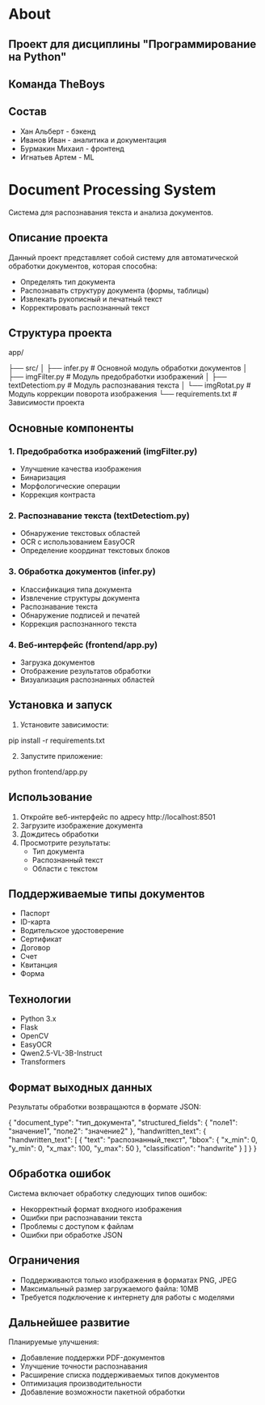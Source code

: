 # About
## Проект для дисциплины "Программирование на Python"
## Команда TheBoys
## Состав
- Хан Альберт - бэкенд
- Иванов Иван - аналитика и документация
- Бурмакин Михаил - фронтенд
- Игнатьев Артем - ML

# Document Processing System

Система для распознавания текста и анализа документов.

## Описание проекта

Данный проект представляет собой систему для автоматической обработки документов, которая способна:
- Определять тип документа
- Распознавать структуру документа (формы, таблицы)
- Извлекать рукописный и печатный текст
- Корректировать распознанный текст

## Структура проекта


app/

├── src/
│   ├── infer.py    # Основной модуль обработки документов
│   ├── imgFilter.py      # Модуль предобработки изображений
│   ├── textDetectiom.py  # Модуль распознавания текста
│   └── imgRotat.py       # Модуль коррекции поворота изображения
└── requirements.txt     # Зависимости проекта



## Основные компоненты

### 1. Предобработка изображений (imgFilter.py)
- Улучшение качества изображения
- Бинаризация
- Морфологические операции
- Коррекция контраста

### 2. Распознавание текста (textDetectiom.py)
- Обнаружение текстовых областей
- OCR с использованием EasyOCR
- Определение координат текстовых блоков

### 3. Обработка документов (infer.py)
- Классификация типа документа
- Извлечение структуры документа
- Распознавание текста
- Обнаружение подписей и печатей
- Коррекция распознанного текста

### 4. Веб-интерфейс (frontend/app.py)
- Загрузка документов
- Отображение результатов обработки
- Визуализация распознанных областей

## Установка и запуск

1. Установите зависимости:

pip install -r requirements.txt


2. Запустите приложение:

python frontend/app.py


## Использование

1. Откройте веб-интерфейс по адресу http://localhost:8501
2. Загрузите изображение документа
3. Дождитесь обработки
4. Просмотрите результаты:
   - Тип документа
   - Распознанный текст
   - Области с текстом

## Поддерживаемые типы документов

- Паспорт
- ID-карта
- Водительское удостоверение
- Сертификат
- Договор
- Счет
- Квитанция
- Форма

## Технологии

- Python 3.x
- Flask
- OpenCV
- EasyOCR
- Qwen2.5-VL-3B-Instruct
- Transformers

## Формат выходных данных

Результаты обработки возвращаются в формате JSON:


{
    "document_type": "тип_документа",
    "structured_fields": {
        "поле1": "значение1",
        "поле2": "значение2"
    },
    "handwritten_text": {
        "handwritten_text": [
            {
                "text": "распознанный_текст",
                "bbox": {
                    "x_min": 0,
                    "y_min": 0,
                    "x_max": 100,
                    "y_max": 50
                },
                "classification": "handwrite"
            }
        ]
    }
}


## Обработка ошибок

Система включает обработку следующих типов ошибок:
- Некорректный формат входного изображения
- Ошибки при распознавании текста
- Проблемы с доступом к файлам
- Ошибки при обработке JSON

## Ограничения

- Поддерживаются только изображения в форматах PNG, JPEG
- Максимальный размер загружаемого файла: 10MB
- Требуется подключение к интернету для работы с моделями

## Дальнейшее развитие

Планируемые улучшения:
- Добавление поддержки PDF-документов
- Улучшение точности распознавания
- Расширение списка поддерживаемых типов документов
- Оптимизация производительности
- Добавление возможности пакетной обработки
